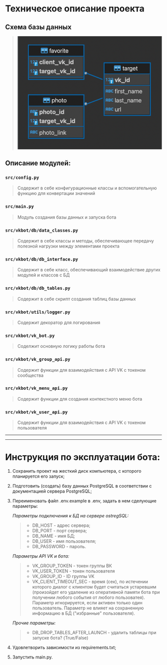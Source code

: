 # Техническое описание проекта

## Схема базы данных
>![alt-текст](/docs/img/db_schema_v5.png)

## Описание модулей:
### `src/config.py`
>Содержит в себе конфигурационные классы и вспомогательную функцию для конвертации значений

### `src/main.py`
>Модуль создания базы данных и запуска бота

### `src/vkbot/db/data_classes.py`
>Содержит в себе классы и методы, обеспечивающее передачу полезной нагрузки между элементами проекта

### `src/vkbot/db/db_interface.py`
>Содержит в себе класс, обеспечивающий взаимодействие других модулей и классов с БД

### `src/vkbot/db/db_tables.py`
>Содержит в себе скрипт создания таблиц базы данных

### `src/vkbot/utils/logger.py`  
>Содержит декоратор для логирования

### `src/vkbot/vk_bot.py`
>Соделжит основную логику работы бота

### `src/vkbot/vk_group_api.py`  
>Содержит функции для взаимодействия с API VK с токеном сообщества

### `src/vkbot/vk_menu_api.py`
>Содержит функции для создания контекстного меню бота

### `src/vkbot/vk_user_api.py`
>Содержит функции для взаимодействия с API VK с токеном пользователя

---
---

# Инструкция по эксплуатации бота:
1. Сохранить проект на жесткий диск компьютера, с которого планируется его запуск;
2. Подготовить (создать) базу данных PostgreSQL в соответствии с документацией сервера PostgreSQL;
3. Переименовать файл .env.example в .env, задать в нем сделующие параметры:
 
    *Параметры подключения к БД на сервере ostregSQL:*
    > - DB_HOST - адрес сервера;
    > - DB_PORT - порт сервера;
    > - DB_NAME - имя БД;
    > - DB_USER - имя пользователя;
    > - DB_PASSWORD - пароль.
    
    *Параметры API VK и бота:*
    > - VK_GROUP_TOKEN - токен группы ВК
    > - VK_USER_TOKEN - токен пользователя
    > - VK_GROUP_ID - ID группы VK
    > - VK_CLIENT_TIMEOUT_SEC - время (сек), по истечении которого диалог с клиентом будет считаться устаревшим (произойдет его удаление из оперативной памяти бота при получении любого события от любого пользоватея). Параметр игнорируется, если активен только один пользователь. Параметр не влияет на сохраненную информацию в БД ("избранные" пользователя).
 
    *Прочие параметры:*
    > - DB_DROP_TABLES_AFTER_LAUNCH - удалить таблицы при запуске бота? (True/False)

4. Удовлетворить зависимости из requirements.txt;
5. Запустить main.py.